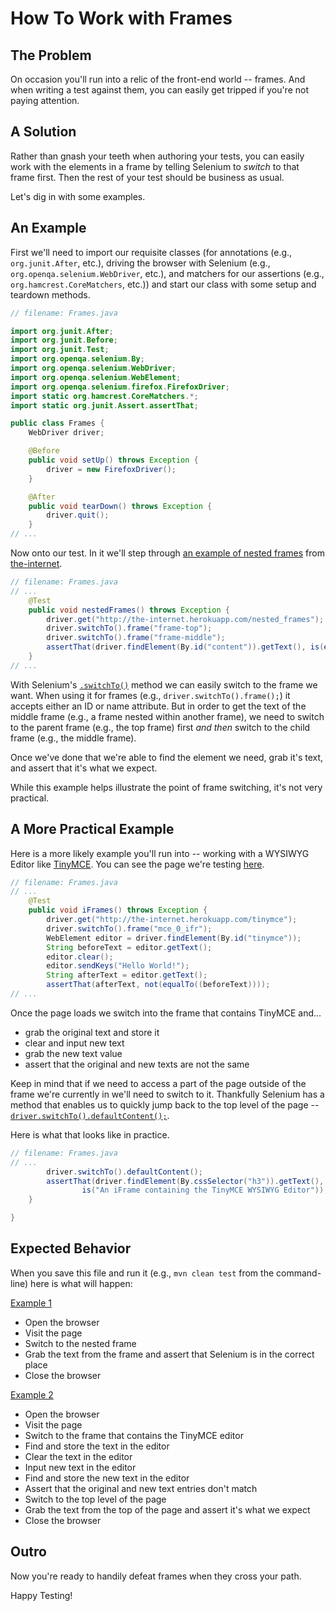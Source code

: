 # How To Work with Frames

## The Problem

On occasion you'll run into a relic of the front-end world -- frames. And when writing a test against them, you can easily get tripped if you're not paying attention.

## A Solution

Rather than gnash your teeth when authoring your tests, you can easily work with the elements in a frame by telling Selenium to _switch_ to that frame first. Then the rest of your test should be business as usual.

Let's dig in with some examples.

## An Example

First we'll need to import our requisite classes (for annotations (e.g., `org.junit.After`, etc.), driving the browser with Selenium (e.g., `org.openqa.selenium.WebDriver`, etc.), and matchers for our assertions (e.g., `org.hamcrest.CoreMatchers`, etc.)) and start our class with some setup and teardown methods.

```java
// filename: Frames.java

import org.junit.After;
import org.junit.Before;
import org.junit.Test;
import org.openqa.selenium.By;
import org.openqa.selenium.WebDriver;
import org.openqa.selenium.WebElement;
import org.openqa.selenium.firefox.FirefoxDriver;
import static org.hamcrest.CoreMatchers.*;
import static org.junit.Assert.assertThat;

public class Frames {
    WebDriver driver;

    @Before
    public void setUp() throws Exception {
        driver = new FirefoxDriver();
    }

    @After
    public void tearDown() throws Exception {
        driver.quit();
    }
// ...
```

Now onto our test. In it we'll step through [an example of nested frames](http://the-internet.herokuapp.com/nested_frames) from [the-internet](https://github.com/tourdedave/the-internet).

```java
// filename: Frames.java
// ...
    @Test
    public void nestedFrames() throws Exception {
        driver.get("http://the-internet.herokuapp.com/nested_frames");
        driver.switchTo().frame("frame-top");
        driver.switchTo().frame("frame-middle");
        assertThat(driver.findElement(By.id("content")).getText(), is(equalTo("MIDDLE")));
    }
// ...
```

With Selenium's [`.switchTo()`](https://seleniumhq.github.io/selenium/docs/api/java/org/openqa/selenium/WebDriver.html#switchTo--) method we can easily switch to the frame we want. When using it for frames (e.g., `driver.switchTo().frame();`) it accepts either an ID or name attribute. But in order to get the text of the middle frame (e.g., a frame nested within another frame), we need to switch to the parent frame (e.g., the top frame) first _and then_ switch to the child frame (e.g., the middle frame).

Once we've done that we're able to find the element we need, grab it's text, and assert that it's what we expect.

While this example helps illustrate the point of frame switching, it's not very practical.

## A More Practical Example

Here is a more likely example you'll run into -- working with a WYSIWYG Editor like [TinyMCE](http://www.tinymce.com/). You can see the page we're testing [here](http://the-internet.herokuapp.com/tinymce).

```java
// filename: Frames.java
// ...
    @Test
    public void iFrames() throws Exception {
        driver.get("http://the-internet.herokuapp.com/tinymce");
        driver.switchTo().frame("mce_0_ifr");
        WebElement editor = driver.findElement(By.id("tinymce"));
        String beforeText = editor.getText();
        editor.clear();
        editor.sendKeys("Hello World!");
        String afterText = editor.getText();
        assertThat(afterText, not(equalTo((beforeText))));
// ...
```

Once the page loads we switch into the frame that contains TinyMCE and...

+ grab the original text and store it
+ clear and input new text
+ grab the new text value
+ assert that the original and new texts are not the same

Keep in mind that if we need to access a part of the page outside of the frame we're currently in we'll need to switch to it. Thankfully Selenium has a method that enables us to quickly jump back to the top level of the page -- [`driver.switchTo().defaultContent();`](https://seleniumhq.github.io/selenium/docs/api/java/org/openqa/selenium/WebDriver.TargetLocator.html#defaultContent--).

Here is what that looks like in practice.

```java
// filename: Frames.java
// ...
        driver.switchTo().defaultContent();
        assertThat(driver.findElement(By.cssSelector("h3")).getText(),
                is("An iFrame containing the TinyMCE WYSIWYG Editor"));
    }

}
```

## Expected Behavior

When you save this file and run it (e.g., `mvn clean test` from the command-line) here is what will happen:

<u>Example 1</u>

+ Open the browser
+ Visit the page
+ Switch to the nested frame
+ Grab the text from the frame and assert that Selenium is in the correct place
+ Close the browser

<u>Example 2</u>

+ Open the browser
+ Visit the page
+ Switch to the frame that contains the TinyMCE editor
+ Find and store the text in the editor
+ Clear the text in the editor
+ Input new text in the editor
+ Find and store the new text in the editor
+ Assert that the original and new text entries don't match
+ Switch to the top level of the page
+ Grab the text from the top of the page and assert it's what we expect
+ Close the browser

## Outro

Now you're ready to handily defeat frames when they cross your path.

Happy Testing!


